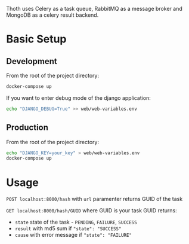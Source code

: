 Thoth uses Celery as a task queue, RabbitMQ as a message broker and MongoDB as a celery result backend.

# Basic Setup

## Development

From the root of the project directory:

```bash
docker-compose up
```

If you want to enter debug mode of the django application:

```bash
echo "DJANGO_DEBUG=True" >> web/web-variables.env
```

## Production

From the root of the project directory:

```bash
echo "DJANGO_KEY=your_key" > web/web-variables.env
docker-compose up
```

# Usage

`POST localhost:8000/hash` with `url` paramenter returns GUID of the task

`GET localhost:8000/hash/GUID` where GUID is your task GUID returns:
* `state` state of the task - `PENDING`, `FAILURE`, `SUCCESS`
* `result` with md5 sum if `"state": "SUCCESS"` 
* `cause` with error message if `"state": "FAILURE"`
